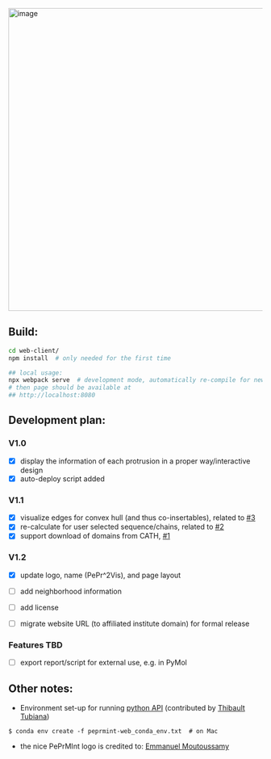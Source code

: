 
[<img width="600" alt="image" src="https://user-images.githubusercontent.com/5687628/124143879-c5df7f00-da8b-11eb-9add-2c3f20337dfa.png">](https://reuter-group.github.io/peprmint-web.html)


## Build:
```bash
cd web-client/ 
npm install  # only needed for the first time

## local usage: 
npx webpack serve  # development mode, automatically re-compile for new file changes
# then page should be available at 
## http://localhost:8080
```

## Development plan:
### V1.0
- [x] display the information of each protrusion in a proper way/interactive design
- [x] auto-deploy script added

### V1.1
 - [x] visualize edges for convex hull (and thus co-insertables), related to [#3](/../../issues/3)
 - [x] re-calculate for user selected sequence/chains, related to [#2](/../../issues/2)
 - [x] support download of domains from CATH, [#1](/../../issues/1)
 
### V1.2
- [x] update logo, name (PePr^2Vis), and page layout
- [ ] add neighborhood information
- [ ] add license
- [ ] migrate website URL (to affiliated institute domain) for formal release


### Features TBD
- [ ] export report/script for external use, e.g. in PyMol


## Other notes:

- Environment set-up for running [python API](https://github.com/reuter-group/peprmint-web/blob/main/protrusion_for_dandan.py) (contributed by [Thibault Tubiana](https://github.com/tubiana))
```
$ conda env create -f peprmint-web_conda_env.txt  # on Mac
```

- the nice PePrMInt logo is credited to: [Emmanuel Moutoussamy](https://www.uib.no/en/persons/Emmanuel.Edouard.Moutoussamy)

